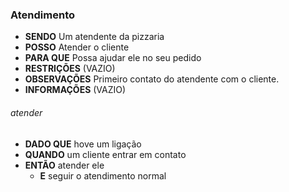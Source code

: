 ### Atendimento
- **SENDO** Um atendente da pizzaria
- **POSSO** Atender o cliente
- **PARA QUE** Possa ajudar ele no seu pedido
- **RESTRIÇÕES** (VAZIO)
- **OBSERVAÇÕES** Primeiro contato do atendente com o cliente.
- **INFORMAÇÕES** (VAZIO)

###### *atender*
  - **DADO QUE** hove um ligação
  - **QUANDO** um cliente entrar em contato
  - **ENTÃO** atender ele
    - **E** seguir o atendimento normal
